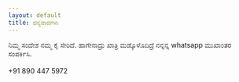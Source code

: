 ```yaml
---
layout: default
title: ಧನ್ಯವಾದಗಳು
---
```



<div class="thanks"><span style="display:flex;" ><i class="fa fa-thumbs-up fa-5x"></i></span><div> ನಿಮ್ಮ ಸಂದೇಶ ನಮ್ಮ ಕೈ ಸೇರಿದೆ. ಹಾಗೇನಾದ್ರು ಖಾತ್ರಿ ಮಡ್ಕೊಳೊದಿದ್ರೆ ನನ್ನನ್ನ whatsapp ಮುಖಾಂತರ ಸಂಪರ್ಕಿಸಿ.</div><br />+91 890 447 5972</div>